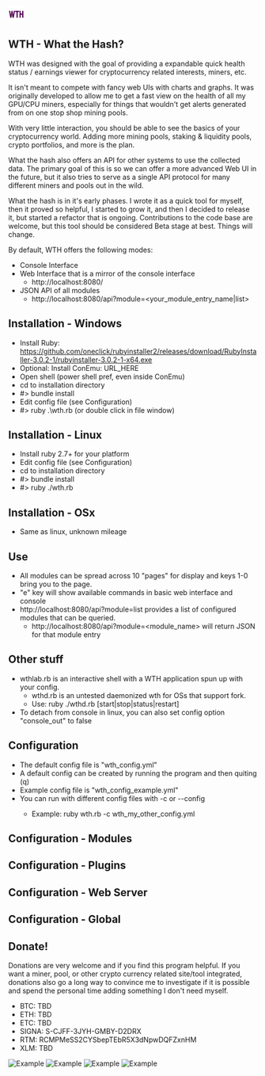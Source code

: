 ![WTH - What the Hash?](/web/favicon-32x32.png)
## WTH - What the Hash?

WTH was designed with the goal of providing a expandable quick
health status / earnings viewer for cryptocurrency related interests, miners, etc.

It isn't meant to compete with fancy web UIs with charts and graphs.  It was originally
developed to allow me to get a fast view on the health of all my GPU/CPU miners, especially
for things that wouldn't get alerts generated from on one stop shop mining pools.

With very little interaction, you should be able to see the basics of your cryptocurrency
world.  Adding more mining pools, staking & liquidity pools, crypto portfolios, and more
is the plan.

What the hash also offers an API for other systems to use the collected data.  The primary
goal of this is so we can offer a more advanced Web UI in the future, but it also tries
to serve as a single API protocol for many different miners and pools out in the wild.

What the hash is in it's early phases.  I wrote it as a quick tool for myself, then it
proved so helpful, I started to grow it, and then I decided to release it, but started
a refactor that is ongoing.  Contributions to the code base are welcome, but this tool
should be considered Beta stage at best.  Things will change.

By default, WTH offers the following modes:
* Console Interface
* Web Interface that is a mirror of the console interface
    - http://localhost:8080/
* JSON API of all modules
    - http://localhost:8080/api?module=<your_module_entry_name|list>

## Installation - Windows
- Install Ruby: https://github.com/oneclick/rubyinstaller2/releases/download/RubyInstaller-3.0.2-1/rubyinstaller-3.0.2-1-x64.exe
- Optional: Install ConEmu: URL_HERE
- Open shell (power shell pref, even inside ConEmu)
- cd to installation directory
- #> bundle install
- Edit config file (see Configuration)
- #> ruby .\wth.rb (or double click in file window)

## Installation - Linux
- Install ruby 2.7+ for your platform
- Edit config file (see Configuration)
- cd to installation directory
- #> bundle install
- #> ruby ./wth.rb

## Installation - OSx
- Same as linux, unknown mileage

## Use
- All modules can be spread across 10 "pages" for display and keys 1-0 bring you to the page.
- "e" key will show available commands in basic web interface and console
- http://localhost:8080/api?module=list provides a list of configured modules that can be queried.
    - http://localhost:8080/api?module=<module_name> will return JSON for that module entry

## Other stuff
- wthlab.rb is an interactive shell with a WTH application spun up with your config.
    - wthd.rb is an untested daemonized wth for OSs that support fork.
    - Use: ruby ./wthd.rb [start|stop|status|restart]
- To detach from console in linux, you can also set config option "console_out" to false

## Configuration
- The default config file is "wth_config.yml"
- A default config can be created by running the program and then quiting (q)
- Example config file is "wth_config_example.yml"
- You can run with different config files with -c <FILE> or --config <FILE>
    - Example: ruby wth.rb -c wth_my_other_config.yml

## Configuration - Modules

## Configuration - Plugins

## Configuration - Web Server

## Configuration - Global

## Donate!
Donations are very welcome and if you find this program helpful.  If you want a
miner, pool, or other crypto currency related site/tool integrated, donations also go a
long way to convince me to investigate if it is possible and spend the personal time
adding something I don't need myself.

- BTC: TBD
- ETH: TBD
- ETC: TBD
- SIGNA: S-CJFF-3JYH-GMBY-D2DRX
- RTM: RCMPMeSS2CYSbepTEbR5X3dNpwDQFZxnHM
- XLM: TBD

![Example](/screeshots/wth_con01.png)
![Example](/screeshots/wth_con02.png)
![Example](/screeshots/wth_web01.png)
![Example](/screeshots/wth_web01.png)
